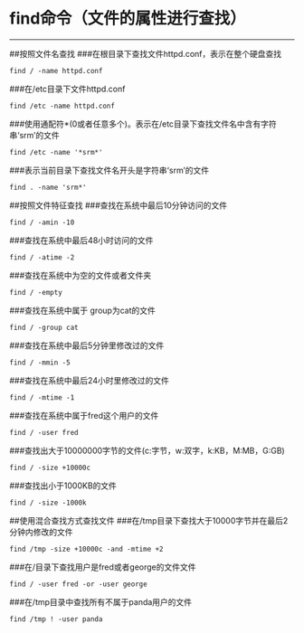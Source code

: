 ﻿# find命令（文件的属性进行查找）

---

##按照文件名查找
###在根目录下查找文件httpd.conf，表示在整个硬盘查找
```
find / -name httpd.conf
```
###在/etc目录下文件httpd.conf
```
find /etc -name httpd.conf
```
###使用通配符*(0或者任意多个)。表示在/etc目录下查找文件名中含有字符串‘srm’的文件
```
find /etc -name '*srm*'
```
###表示当前目录下查找文件名开头是字符串‘srm’的文件
```
find . -name 'srm*'
```
##按照文件特征查找
###查找在系统中最后10分钟访问的文件
```
find / -amin -10
```
###查找在系统中最后48小时访问的文件
```
find / -atime -2
```
###查找在系统中为空的文件或者文件夹
```
find / -empty
```
###查找在系统中属于 group为cat的文件
```
find / -group cat
```
###查找在系统中最后5分钟里修改过的文件
```
find / -mmin -5
```
###查找在系统中最后24小时里修改过的文件
```
find / -mtime -1
```
###查找在系统中属于fred这个用户的文件
```
find / -user fred
```
###查找出大于10000000字节的文件(c:字节，w:双字，k:KB，M:MB，G:GB)
```
find / -size +10000c
```
###查找出小于1000KB的文件
```
find / -size -1000k
```
##使用混合查找方式查找文件
###在/tmp目录下查找大于10000字节并在最后2分钟内修改的文件
```
find /tmp -size +10000c -and -mtime +2
```
###在/目录下查找用户是fred或者george的文件文件
```
find / -user fred -or -user george
```
###在/tmp目录中查找所有不属于panda用户的文件
```
find /tmp ! -user panda
```





